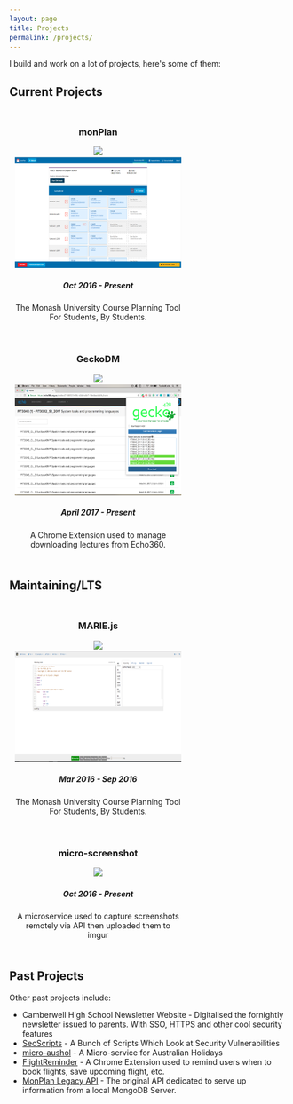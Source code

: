 ```yaml
---
layout: page
title: Projects
permalink: /projects/
---
```


I build and work on a lot of projects, here's some of them:

## Current Projects

<div style="display: flex; flex-wrap: wrap">
    <div style="max-width: 300px; margin: 10px">
        <center>
        <h3>monPlan</h3> 
        <img src="https://img.shields.io/badge/license-Commercial-brightgreen.svg?longCache=true&style=for-the-badge"  style="height: 20px; margin: 40"/>
        <img src="/assets/images/monplan.png" style="height: 200px; margin: 20" />
        <h5>Oct 2016 - Present</h5>
        <p>The Monash University Course Planning Tool For Students, By Students.</p>
        </center>
    </div>
    <div style="max-width: 300px; margin: 10px">
        <center>
        <h3>GeckoDM</h3> 
        <img src="https://img.shields.io/badge/license-MIT-blue.svg?longCache=true&style=for-the-badge" style="height: 20px; margin: 20"/>
        <img src="/assets/images/geckodm.png" style="height: 200px; margin: 20" />
        <h5>April 2017 - Present</h5>
        <p>A Chrome Extension used to manage downloading lectures from Echo360.</p>
        </center>
    </div>
</div>

## Maintaining/LTS
<div style="display: flex; flex-wrap: wrap">
    <div style="max-width: 300px; margin: 10px">
        <center>
        <h3>MARIE.js</h3> 
        <img src="https://img.shields.io/badge/license-MIT-blue.svg?longCache=true&style=for-the-badge"  style="height: 20px; margin: 40"/>
        <img src="/assets/images/mariejs.png" style="height: 200px; margin: 20" />
        <h5>Mar 2016 - Sep 2016</h5>
        <p>The Monash University Course Planning Tool For Students, By Students.</p>
        </center>
    </div>
    <div style="max-width: 300px; margin: 10px">
        <center>
        <h3>micro-screenshot</h3> 
        <img src="https://img.shields.io/badge/license-MIT-blue.svg?longCache=true&style=for-the-badge" style="height: 20px; margin: 20"/>
        <!-- <img src="/assets/images/mariejs.PNG" style="width: 75%; margin: 20" /> -->
        <h5>Oct 2016 - Present</h5>
        <p>A microservice used to capture screenshots remotely via API then uploaded them to imgur</p>
        </center>
    </div>
</div>

## Past Projects

Other past projects include:
- Camberwell High School Newsletter Website - Digitalised the fornightly newsletter issued to parents. With SSO, HTTPS and other cool security features
- [SecScripts](https://github.com/lorderikir/SecScripts) - A Bunch of Scripts Which Look at Security Vulnerabilities
- [micro-aushol](https://github.com/lorderikir/micro-aushol) - A Micro-service for Australian Holidays
- [FlightReminder](https://flightreminder.github.io) - A Chrome Extension used to remind users when to book flights, save upcoming flight, etc.
- [MonPlan Legacy API](http://github.com/MonPlan/MonPlan-API) - The original API dedicated to serve up information from a local MongoDB Server.